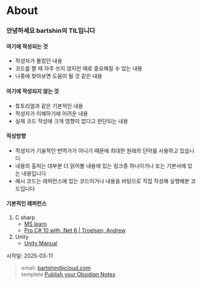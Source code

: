 # About

### 안녕하세요 bartshin의 TIL입니다

#### 여기에 작성되는 것
- 작성자가 몰랐던 내용
- 코드를 짤 때 자주 쓰지 않지만 때로 중요해질 수 있는 내용
- 나중에 찾아보면 도움이 될 것 같은 내용 

#### 여기에 작성되지 않는 것
- 튜토리얼과 같은 기본적인 내용
- 작성자가 이해하기에 어려운 내용
- 실제 코드 작성에 크게 영향이 없다고 판단되는 내용

#### 작성방향
- 작성자가 기술적인 번역가가 아니기 때문에 최대한 원래의 단어를 사용하고 있습니다
- 내용의 출처는 대부분 더 읽어볼 내용에 있는 링크중 하나이거나 또는 기본서에 있는 내용입니다
- 예시 코드는 레퍼런스에 있는 코드이거나 내용을 바탕으로 직접 작성해 실행해본 코드입니다

#### 기본적인 레퍼런스
1. C sharp   
	 - [MS learn](https://learn.microsoft.com/ko-kr/dotnet/csharp/)   
	 - [Pro C# 10 with .Net 6 | Troelsen, Andrew](https://product.kyobobook.co.kr/detail/S000060827163)   
2. Unity   
	- [Unity Manual](https://docs.unity3d.com/2021.3/Documentation/Manual)  
	
시작일: 2025-03-11
>email: [bartshin@icloud.com](mailto:bartshin@icloud.com)   
>templete [Publish your Obsidian Notes](https://github.com/jobindjohn/obsidian-publish-mkdocs?tab=readme-ov-file)
